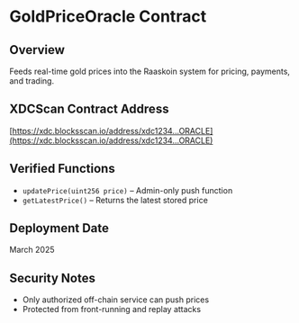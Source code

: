 # GoldPriceOracle Contract

## Overview
Feeds real-time gold prices into the Raaskoin system for pricing, payments, and trading.

## XDCScan Contract Address
[https://xdc.blocksscan.io/address/xdc1234...ORACLE](https://xdc.blocksscan.io/address/xdc1234...ORACLE)

## Verified Functions
- `updatePrice(uint256 price)` – Admin-only push function
- `getLatestPrice()` – Returns the latest stored price

## Deployment Date
March 2025

## Security Notes
- Only authorized off-chain service can push prices
- Protected from front-running and replay attacks